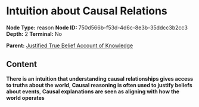 # Intuition about Causal Relations

**Node Type:** reason
**Node ID:** 750d566b-f53d-4d6c-8e3b-35ddcc3b2cc3
**Depth:** 2
**Terminal:** No

**Parent:** [Justified True Belief Account of Knowledge](justified-true-belief-account-of-knowledge.md)

## Content

**There is an intuition that understanding causal relationships gives access to truths about the world**, **Causal reasoning is often used to justify beliefs about events**, **Causal explanations are seen as aligning with how the world operates**
